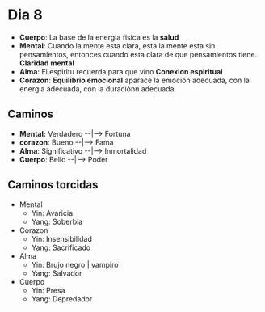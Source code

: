 # Dia 8

- **Cuerpo**: La base de la energia fisica es la **salud**
- **Mental**: Cuando la mente esta clara, esta la mente esta sin pensamientos, entonces cuando esta clara de que pensamientos tiene. **Claridad mental**
- **Alma**: El espiritu recuerda para que vino **Conexion espiritual**
- **Corazon**: **Equilibrio emocional** aparace la emoción adecuada, con la energía adecuada, con la duraciónn adecuada.

## Caminos

- **Mental:** Verdadero --|--> Fortuna
- **corazon**: Bueno --|--> Fama
- **Alma**: Significativo --|--> Inmortalidad
- **Cuerpo**: Bello --|--> Poder

## Caminos torcidas

- Mental
  - Yin: Avaricia
  - Yang: Soberbia
- Corazon
  - Yin: Insensibilidad
  - Yang: Sacrificado
- Alma
  - Yin: Brujo negro | vampiro
  - Yang: Salvador
- Cuerpo
  - Yin: Presa
  - Yang: Depredador
